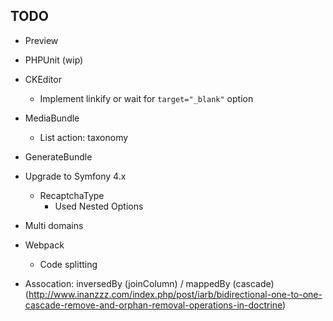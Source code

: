 ## TODO ##
- Preview
- PHPUnit (wip)

- CKEditor
	- Implement linkify or wait for `target="_blank"` option

- MediaBundle 
	- List action: taxonomy
- GenerateBundle

- Upgrade to Symfony 4.x
	- RecaptchaType
		- Used Nested Options

- Multi domains

- Webpack
	- Code splitting

- Assocation: inversedBy (joinColumn) / mappedBy (cascade) (http://www.inanzzz.com/index.php/post/iarb/bidirectional-one-to-one-cascade-remove-and-orphan-removal-operations-in-doctrine)

